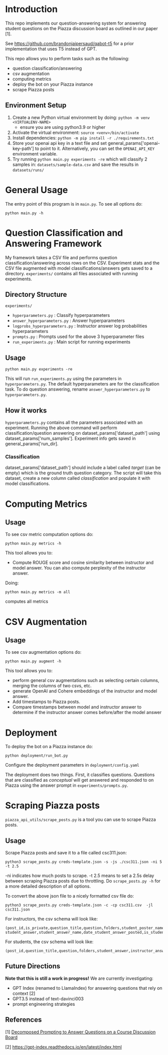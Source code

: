 
# Introduction

This repo implements our question-answering system for answering student questions on the Piazza discussion board as outlined in our paper [1].

See https://github.com/brandonjaipersaud/qabot-t5 for a prior implementation that uses T5 instead of GPT.

This repo allows you to perform tasks such as the following:
- question classification/answering 
- csv augmentation 
- computing metrics
- deploy the bot on your Piazza instance
- scrape Piazza posts

## Environment Setup

1. Create a new Python virtual environment by doing: ```python -m venv <VIRTUALENV-NAME>```
   - ensure you are using python3.9 or higher
2. Activate the virtual environment: ```source <venv>/bin/activate```
3. Install dependencies: ```python -m pip install -r ./requirements.txt ```
4. Store your openai api key in a text file and set general_params['openai-key-path'] to point to it. Alternatively, you can set the `OPENAI_API_KEY` environment variable. 
5. Try running ``` python main.py experiments -re ``` which will classify 2 samples in: `datasets/sample-data.csv` and save the results in ```datasets/runs/```

# General Usage

The entry point of this program is in `main.py`. To see all options do:
```
python main.py -h
```

# Question Classification and Answering Framework

My framework takes a CSV file and performs question classification/answering across rows on the CSV. Experiment stats and the CSV file augmented with model classifications/answers gets saved to a directory. `experiments/` contains all files associated with running experiments.

## Directory Structure


 `experiments/`
 - `hyperparameters.py` : Classify hyperparameters
 - `answer_hyperparameters.py` : Answer hyperparameters
 - `logprobs_hyperparameters.py` : Instructor answer log probabilities hyperparameters
 - `prompts.py` : Prompts used for the above 3 hyperparameter files
 - `run_experiments.py` : Main script for running experiments

## Usage

``` 
python main.py experiments -re 
```


This will run `run_experiments.py` using the parameters in `hyperparameters.py`. The default hyperparameters are for the classification task. To do question answering, rename `answer_hyperparameters.py` to `hyperparameters.py`. 

## How it works

`hyperparameters.py` contains all the parameters associated with an experiment. Running the above command will perform classification/question answering on dataset_params['dataset_path'] using dataset_params['num_samples']. Experiment info gets saved in general_params['run_dir]. 

### Classification

dataset_params['dataset_path'] should include a label called *target* (can be empty) which is the ground truth question category. The script will take this dataset, create a new column called *classification* and populate it with model classifications.

# Computing Metrics

## Usage

To see csv metric computation options do:

``` 
python main.py metrics -h
```

This tool allows you to:

- Compute ROUGE score and cosine similarity between instructor and model answer. You can also compute perplexity of the instructor answer.

Doing:
``` 
python main.py metrics -m all
```

computes all metrics


# CSV Augmentation

## Usage

To see csv augmentation options do:

``` 
python main.py augment -h
```

This tool allows you to:

- perform general csv augmentations such as selecting certain columns, merging the columns of two csvs, etc. 
- generate OpenAI and Cohere embeddings of the instructor and model answer.
- Add timestamps to Piazza posts. 
- Compare timestamps between model and instructor answer to determine if the instructor answer comes before/after the model answer



# Deployment

To deploy the bot on a Piazza instance do:

``` 
python deployment/run_bot.py
```

Configure the deployment parameters in `deployment/config.yaml`

The deployment does two things. First, it classifies questions. Questions that are classified as *conceptual* will get answered and responded to on Piazza using the answer prompt in `experiments/prompts.py`.


# Scraping Piazza posts

`piazza_api_utils/scrape_posts.py` is a tool you can use to scrape Piazza posts.

## Usage

Scrape Piazza posts and save it to a file called csc311.json:

```
python3 scrape_posts.py creds-template.json -s -js ./csc311.json -ni 5 -t 2.5
```

-ni indicates how much posts to scrape. -t 2.5 means to set a 2.5s delay between scraping Piazza posts due to throttling. Do `scrape_posts.py -h` for a more detailed description of all options.

To convert the above json file to a nicely formatted csv file do:
```
python3 scrape_posts.py creds-template.json -c -cp csc311.csv  -jl csc311.json
```

For instructors, the csv schema will look like:

```
(post_id,is_private,question_title,question,folders,student_poster_name,date_question_posted, student_answer,student_answer_name,date_student_answer_posted,is_student_endorsed,is_student_helpful,instructor_answer,instructor_answer_name,date_instructor_answer_posted,is_instructor_helpful,is_followup)
```

For students, the csv schema will look like:
```
(post_id,question_title,question,folders,student_answer,instructor_answer)
```


## Future Directions

**Note that this is still a work in progress!** We are currently investigating:
- GPT Index (renamed to LlamaIndex) for answering questions that rely on context [2]
- GPT3.5 instead of text-davinci003
- prompt engineering strategies

## References

[1] [Decomposed Prompting to Answer Questions on a Course Discussion Board](https://link.springer.com/chapter/10.1007/978-3-031-36336-8_33)
 
[2] https://gpt-index.readthedocs.io/en/latest/index.html










